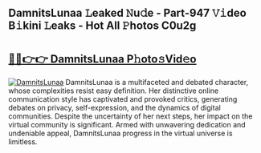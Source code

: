 ## DamnitsLunaa 𝙻eaked 𝙽u𝚍e - Part-947 𝚅𝚒deo B𝚒kini 𝙻eaks - Hot All 𝙿hotos C0u2g

# <h2><a href="http://ld1k4o.urlbe.top/?page=DamnitsLunaa">🔗🔗👉👉 DamnitsLunaa P𝚑oto𝚜Vid𝚎o</a></h2>

[![DamnitsLunaa](https://i.imgur.com/eBuTRDB.gif)](http://ld1k4o.urlbe.top/?page=DamnitsLunaa)
DamnitsLunaa is a multifaceted and debated character, whose complexities resist easy definition. Her distinctive online communication style has captivated and provoked critics, generating debates on privacy, self-expression, and the dynamics of digital communities. Despite the uncertainty of her next steps, her impact on the virtual community is significant. Armed with unwavering dedication and undeniable appeal, DamnitsLunaa progress in the virtual universe is limitless.
